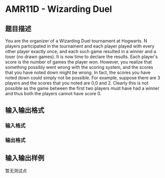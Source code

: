 # AMR11D - Wizarding Duel

## 题目描述

You are the organizer of a Wizarding Duel tournament at Hogwarts. N players participated in the tournament and each player played with every other player exactly once, and each such game resulted in a winner and a loser (no drawn games). It is now time to declare the results. Each player's score is the number of games the player won. However, you realize that something possibly went wrong with the scoring system, and the scores that you have noted down might be wrong. In fact, the scores you have noted down could simply not be possible. For example, suppose there are 3 players and the scores that you noted are 0,0 and 2. Clearly this is not possible as the game between the first two players must have had a winner and thus both the players cannot have score 0.

## 输入输出格式

### 输入格式

### 输出格式

## 输入输出样例

暂无测试点

